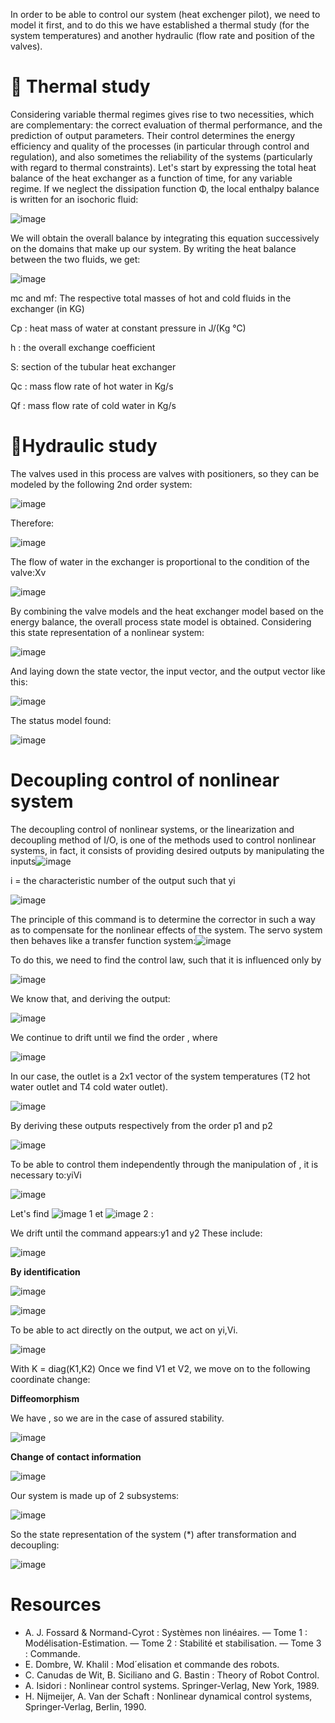 In order to be able to control our system (heat exchenger pilot), we need to model it first, and to do this we have established a thermal study (for the system temperatures) and another hydraulic (flow rate and position of the valves).

**🔑 Thermal study**
=====
Considering variable thermal regimes gives rise to two necessities, which are complementary: the correct evaluation of thermal performance, and the prediction of output parameters. Their control determines the energy efficiency and quality of the processes (in particular through control and regulation), and also sometimes the reliability of the systems (particularly with regard to thermal constraints). Let's start by expressing the total heat balance of the heat exchanger as a function of time, for any variable regime. If we neglect the dissipation function Φ, the local enthalpy balance is written for an isochoric fluid:

![image](https://github.com/EDDAHBI-OUMAIMA/advanced-command-project/assets/147321335/2be4721a-ca26-4918-8166-231e255e7599)

We will obtain the overall balance by integrating this equation successively on the domains that make up our system.
By writing the heat balance between the two fluids, we get:

![image](https://github.com/EDDAHBI-OUMAIMA/advanced-command-project/assets/147321335/912f050f-2128-4d46-8aa4-b20596b56203)

mc and mf: The respective total masses of hot and cold fluids in the exchanger (in KG)

Cp : heat mass of water at constant pressure in J/(Kg °C)

h : the overall exchange coefficient

S: section of the tubular heat exchanger

Qc : mass flow rate of hot water in Kg/s

Qf : mass flow rate of cold water in Kg/s

**🔑Hydraulic study**
=====

The valves used in this process are valves with positioners, so they can be modeled by the following 2nd order system:

![image](https://github.com/EDDAHBI-OUMAIMA/advanced-command-project/assets/147321335/0f97d9fb-7f04-42d6-bd3a-30089a890ded)

Therefore:

![image](https://github.com/EDDAHBI-OUMAIMA/advanced-command-project/assets/147321335/32c15c4d-705b-4d2b-aa58-0903b1cc5c22)

The flow of water in the exchanger is proportional to the condition of the valve:Xv

![image](https://github.com/EDDAHBI-OUMAIMA/advanced-command-project/assets/147321335/008c2548-fb55-4044-9191-bbcdd8ed281b)

By combining the valve models and the heat exchanger model based on the energy balance, the overall process state model is obtained.
Considering this state representation of a nonlinear system:

![image](https://github.com/EDDAHBI-OUMAIMA/advanced-command-project/assets/147321335/41e64dd4-55c5-4408-be57-d2eee51f7efd)


And laying down the state vector, the input vector, and the output vector like this:

![image](https://github.com/EDDAHBI-OUMAIMA/advanced-command-project/assets/147321335/b8090153-c06c-4487-8ea8-a2f650a03a76)

 The status model found:

 ![image](https://github.com/EDDAHBI-OUMAIMA/advanced-command-project/assets/147321335/d909fc42-cd80-4ed9-a75c-11a8cde51bd2)

 **Decoupling control of nonlinear system**
 ====
 The decoupling control of nonlinear systems, or the linearization and decoupling method of I/O, is one of the methods used to control nonlinear systems, in fact, it consists of providing desired outputs by manipulating the inputs![image](https://github.com/EDDAHBI-OUMAIMA/advanced-command-project/assets/147321335/d85af57a-eebb-4a40-b4fc-2a5ca451dad2)
 
i = the characteristic number of the output such that yi

![image](https://github.com/EDDAHBI-OUMAIMA/advanced-command-project/assets/147321335/aff9a6a4-4c0f-4886-bb5d-fd04246283ce)

The principle of this command is to determine the corrector in such a way as to compensate for the nonlinear effects of the system.
The servo system then behaves like a transfer function system:![image](https://github.com/EDDAHBI-OUMAIMA/advanced-command-project/assets/147321335/2dc2c7eb-39bc-4a17-a5c9-d745511ab0d5)


To do this, we need to find the control law, such that it is influenced only by

![image](https://github.com/EDDAHBI-OUMAIMA/advanced-command-project/assets/147321335/4a87a0d0-2851-4272-a19f-f1cdba3205bb)

We know that, and deriving the output: 

![image](https://github.com/EDDAHBI-OUMAIMA/advanced-command-project/assets/147321335/a44b0b01-5438-410f-be66-811399b1398d)

We continue to drift until we find the order , where 
 
 ![image](https://github.com/EDDAHBI-OUMAIMA/advanced-command-project/assets/147321335/9b936d5c-8f40-43f4-97bd-9bae9ea71cd6)


In our case, the outlet is a 2x1 vector of the system temperatures (T2 hot water outlet and T4 cold water outlet).

![image](https://github.com/EDDAHBI-OUMAIMA/advanced-command-project/assets/147321335/cf0fea14-f12e-45b2-9039-62cf96c057b0)

	
By deriving these outputs respectively from the order p1 and p2

![image](https://github.com/EDDAHBI-OUMAIMA/advanced-command-project/assets/147321335/c1b05235-14b6-4d89-91d2-eacf60e25cbe)


To be able to control them independently through the manipulation of , it is necessary to:yiVi

![image](https://github.com/EDDAHBI-OUMAIMA/advanced-command-project/assets/147321335/ac72f649-93f6-40f5-897a-6fef91eb9a5e)


Let's find ![image](https://github.com/EDDAHBI-OUMAIMA/advanced-command-project/assets/147321335/d7e166cc-cff9-483a-8e83-3da52c72dc45)
 1 et ![image](https://github.com/EDDAHBI-OUMAIMA/advanced-command-project/assets/147321335/ddc69b3c-1c47-4ce3-a01c-b92b4005f432)
 2 :
 
We drift until the command appears:y1 and y2
These include:  

![image](https://github.com/EDDAHBI-OUMAIMA/advanced-command-project/assets/147321335/5ec80c45-ab98-4fe4-9a08-072329656886)


**By identification**

![image](https://github.com/EDDAHBI-OUMAIMA/advanced-command-project/assets/147321335/f37558b7-e4d4-43af-9846-2a805951288c)

![image](https://github.com/EDDAHBI-OUMAIMA/advanced-command-project/assets/147321335/ff7763f0-f9dd-44eb-a9b1-4e2467761286)


To be able to act directly on the output, we act on yi,Vi.

![image](https://github.com/EDDAHBI-OUMAIMA/advanced-command-project/assets/147321335/2f8e39b8-2b07-4a5a-ade7-9398fe946b37)

With K = diag(K1,K2)
Once we find V1 et V2, we move on to the following coordinate change:

**Diffeomorphism**

We have , so we are in the case of assured stability.

![image](https://github.com/EDDAHBI-OUMAIMA/advanced-command-project/assets/147321335/5e7204ad-6f8b-4747-93c5-f23beb4147e5)

**Change of contact information**

![image](https://github.com/EDDAHBI-OUMAIMA/advanced-command-project/assets/147321335/c416ea23-9fc5-4909-8a5c-2a66a3ba20a8)


Our system is made up of 2 subsystems:

![image](https://github.com/EDDAHBI-OUMAIMA/advanced-command-project/assets/147321335/3da18089-9bbe-48b9-8c03-2e7cceeabdff)

So the state representation of the system (*) after transformation and decoupling:

![image](https://github.com/EDDAHBI-OUMAIMA/advanced-command-project/assets/147321335/d3579961-9f6e-496c-b577-4ad0663880f9)

**Resources**
=====
- A. J. Fossard & Normand-Cyrot : Systèmes non linéaires.
    — Tome 1 : Modélisation-Estimation.
    — Tome 2 : Stabilité et stabilisation.
    — Tome 3 : Commande.
- E. Dombre, W. Khalil : Mod´elisation et commande des robots.
- C. Canudas de Wit, B. Siciliano and G. Bastin : Theory of Robot Control.
- A. Isidori : Nonlinear control systems. Springer-Verlag, New York, 1989.
- H. Nijmeijer, A. Van der Schaft : Nonlinear dynamical control systems, Springer-Verlag, Berlin, 1990.




 






